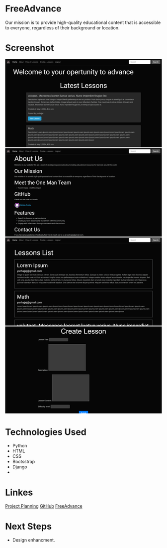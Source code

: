 # FreeAdvance
Our mission is to provide high-quality educational content that is accessible to everyone, regardless of their background or location.

# Screenshot

<img src="main_app/static/css/photo.png">
<img src="main_app/static/css/photo1.png">
<img src="main_app/static/css/photo2.png">
<img src="main_app/static/css/photo3.png">


# Technologies Used

- Python
- HTML
- CSS
- Bootsstrap
- Django
- 

# Linkes

[Project Planning](https://trello.com/b/YDGUXo9r/freeadvance)
[GitHub](https://github.com/YassinHajjej/FreeAvdvance)
[FreeAdvance](https://learningapp-6a1334bcd49b.herokuapp.com/)

# Next Steps

- Design enhancment. 
